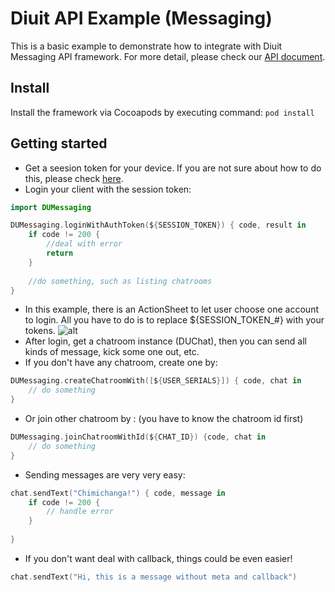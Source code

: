 # Diuit API Example (Messaging)

This is a basic example to demonstrate how to integrate with Diuit Messaging API framework. For more detail, please check our [API document](http://api2.diuit.com).

## Install

Install the framework via Cocoapods by executing command: `pod install`

## Getting started

* Get a seesion token for your device. If you are not sure about how to do this, please check [here](http://api2.diuit.com/#authenticating-user).
* Login your client with the session token:

```swift
import DUMessaging

DUMessaging.loginWithAuthToken(${SESSION_TOKEN}) { code, result in
	if code != 200 {
		//deal with error
		return
	}
	
	//do something, such as listing chatrooms
}
```
* In this example, there is an ActionSheet to let user choose one account to login. All you have to do is to replace ${SESSION_TOKEN_#} with your tokens.
![alt](http://i.imgur.com/CqLFfS3.png)
* After login, get a chatroom instance (DUChat), then you can send all kinds of message, kick some one out, etc.
* If you don't have any chatroom, create one by:
```swift
DUMessaging.createChatroomWith([${USER_SERIALS}]) { code, chat in
	// do something
}
```
* Or join other chatroom by : (you have to know the chatroom id first)
```swift
DUMessaging.joinChatroomWithId(${CHAT_ID}) {code, chat in
	// do something
}
```
* Sending messages are very very easy:
```swift
chat.sendText("Chimichanga!") { code, message in
	if code != 200 {
	    // handle error
	}
	
}
```
* If you don't want deal with callback, things could be even easier!
```swift
chat.sendText("Hi, this is a message without meta and callback")
```



